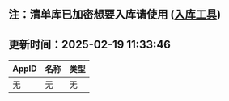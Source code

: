 ## 注：清单库已加密想要入库请使用 ([入库工具](https://github.com/BlankTMing/ManifestAutoUpdate/releases))

## 更新时间：2025-02-19 11:33:46
| AppID | 名称 | 类型  |
| :-------------------- | :----------------------------- | :----------- |
| 无 | 无 | 无 |
